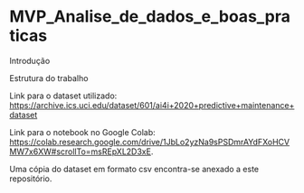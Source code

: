 # MVP_Analise_de_dados_e_boas_praticas

Introdução


Estrutura do trabalho


Link para o dataset utilizado: https://archive.ics.uci.edu/dataset/601/ai4i+2020+predictive+maintenance+dataset

Link para o notebook no Google Colab: https://colab.research.google.com/drive/1JbLo2yzNa9sPSDmrAYdFXoHCVMW7x6XW#scrollTo=msREpXL2D3xE.

Uma cópia do dataset em formato csv encontra-se anexado a este repositório.
